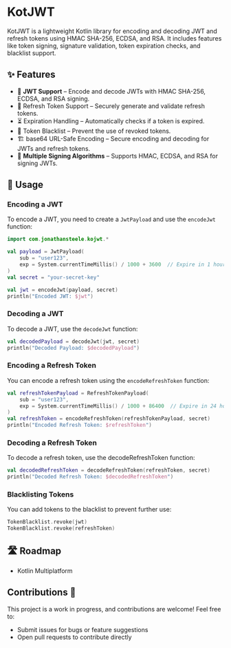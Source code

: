 # KotJWT

KotJWT is a lightweight Kotlin library for encoding and decoding JWT and refresh tokens using HMAC SHA-256, ECDSA, and RSA. It includes features like token signing, signature validation, token expiration checks, and blacklist support.

## ✨ Features

- 🔐 **JWT Support** – Encode and decode JWTs with HMAC SHA-256, ECDSA, and RSA signing.
- 🔄 Refresh Token Support – Securely generate and validate refresh tokens.
- ⏳ Expiration Handling – Automatically checks if a token is expired.
- 🚫 Token Blacklist – Prevent the use of revoked tokens.
- 🏗 base64 URL-Safe Encoding – Secure encoding and decoding for JWTs and refresh tokens.
- 🔑 **Multiple Signing Algorithms** – Supports HMAC, ECDSA, and RSA for signing JWTs.

## 🚀 Usage

### Encoding a JWT

To encode a JWT, you need to create a ``JwtPayload`` and use the ``encodeJwt`` function:
```kotlin
import com.jonathansteele.kojwt.*

val payload = JwtPayload(
    sub = "user123",
    exp = System.currentTimeMillis() / 1000 + 3600  // Expire in 1 hour
)
val secret = "your-secret-key"

val jwt = encodeJwt(payload, secret)
println("Encoded JWT: $jwt")
```

### Decoding a JWT

To decode a JWT, use the ``decodeJwt`` function:
```kotlin
val decodedPayload = decodeJwt(jwt, secret)
println("Decoded Payload: $decodedPayload")
```

### Encoding a Refresh Token

You can encode a refresh token using the ``encodeRefreshToken`` function:
```kotlin
val refreshTokenPayload = RefreshTokenPayload(
    sub = "user123",
    exp = System.currentTimeMillis() / 1000 + 86400  // Expire in 24 hours
)
val refreshToken = encodeRefreshToken(refreshTokenPayload, secret)
println("Encoded Refresh Token: $refreshToken")
```

### Decoding a Refresh Token

To decode a refresh token, use the decodeRefreshToken function:
```kotlin
val decodedRefreshToken = decodeRefreshToken(refreshToken, secret)
println("Decoded Refresh Token: $decodedRefreshToken")
```

### Blacklisting Tokens

You can add tokens to the blacklist to prevent further use:

```kotlin
TokenBlacklist.revoke(jwt)
TokenBlacklist.revoke(refreshToken)
```

## 🛣 Roadmap

- Kotlin Multiplatform

## Contributions 🤝

This project is a work in progress, and contributions are welcome! Feel free to:

- Submit issues for bugs or feature suggestions
- Open pull requests to contribute directly

